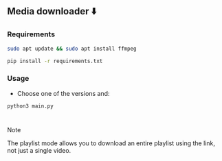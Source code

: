 ## Media downloader :arrow_down:

### Requirements

```zsh
sudo apt update && sudo apt install ffmpeg
```

```zsh
pip install -r requirements.txt
```

### Usage
 - Choose one of the versions and:
```zsh
python3 main.py
```

#

> [!NOTE]  
> The playlist mode allows you to download an entire playlist using the link, not just a single video.
